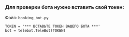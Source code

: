 ### Для проверки бота нужно вставить свой токен:

Файл: `booking_bot.py`
```
TOKEN = '*** ВСТАВЬТЕ ТОКЕН ВАШЕГО БОТА ***'
bot = telebot.TeleBot(TOKEN)
```
